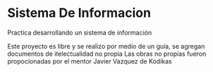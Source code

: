 # Sistema De Informacion
Practica desarrollando un sistema de información

Este proyecto es libre y se realizo por medio de un guía, se agregan documentos de itelectualidad no propia 
Las obras no propias fueron propocionadas por el mentor Javier Vazquez de Kodikas
